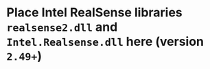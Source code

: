 # Place Intel RealSense libraries `realsense2.dll` and `Intel.Realsense.dll` here (version `2.49+`)
